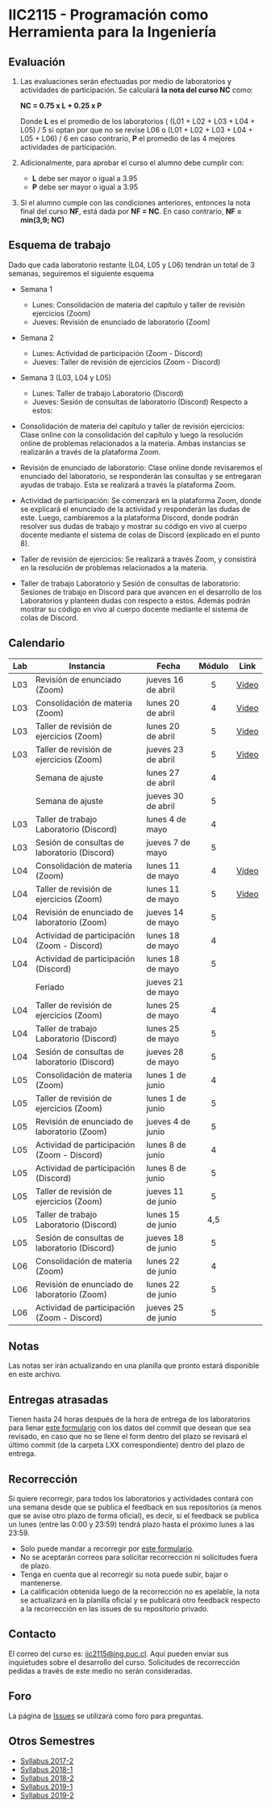
# IIC2115 - Programación como Herramienta para la Ingeniería


## Evaluación

1. Las evaluaciones serán efectuadas por medio de laboratorios y actividades de participación. Se calculará **la nota del curso NC** como:

    **NC = 0.75 x L + 0.25 x P**

    Donde **L** es el promedio de los laboratorios ( (L01 + L02 + L03 + L04 + L05) / 5 si optan por que no se revise L06 o (L01 + L02 + L03 + L04 + L05 + L06) / 6 en caso contrario, **P** el promedio de las 4 mejores actividades de participación.

1.  Adicionalmente, para aprobar el curso el alumno debe cumplir con:
    - **L** debe ser mayor o igual a 3.95
    - **P** debe ser mayor o igual a 3.95
1. Si el alumno cumple con las condiciones anteriores, entonces la nota final del curso **NF**, está dada por **NF = NC**. En caso contrario, **NF = min(3,9; NC)**

## Esquema de trabajo
Dado que cada laboratorio restante (L04, L05 y L06) tendrán un total de 3 semanas, seguiremos el siguiente esquema

* Semana 1
  - Lunes: Consolidación de materia del capítulo y taller de revisión ejercicios (Zoom)
  - Jueves: Revisión de enunciado de laboratorio (Zoom)
* Semana 2
  - Lunes: Actividad de participación (Zoom - Discord)
  - Jueves: Taller de revisión de ejercicios (Zoom - Discord)
* Semana 3 (L03, L04 y L05)
  - Lunes: Taller de trabajo Laboratorio (Discord)
  - Jueves: Sesión de consultas de laboratorio (Discord)
Respecto a estos:

* Consolidación de materia del capítulo y taller de revisión ejercicios: 
Clase online con la consolidación del capítulo y luego la resolución online de problemas relacionados a la materia. Ambas instancias se realizarán a través de la plataforma Zoom.

* Revisión de enunciado de laboratorio: 
Clase online donde revisaremos el enunciado del laboratorio, se responderán las consultas y se entregaran ayudas de trabajo. Esta se realizará a través la plataforma Zoom.

* Actividad de participación: 
Se comenzará en la plataforma Zoom, donde se explicará el enunciado de la actividad y responderán las dudas de este. Luego, cambiaremos a la plataforma Discord, donde podrán resolver sus dudas de trabajo y mostrar su código en vivo al cuerpo docente mediante el sistema de colas de Discord (explicado en el punto 8).

* Taller de revisión de ejercicios: 
Se realizará a través Zoom, y consistirá en la resolución de problemas relacionados a la materia.

* Taller de trabajo Laboratorio y Sesión de consultas de laboratorio: 
Sesiones de trabajo en Discord para que avancen en el desarrollo de los Laboratorios y planteen dudas con respecto a estos. Además podrán mostrar su código en vivo al cuerpo docente mediante el sistema de colas de Discord.

## Calendario 
| Lab |	Instancia                                    | Fecha              |	Módulo | Link  |
| --- | -------------------------------------------- | ------------------ | :----: | :---: |
| L03	| Revisión de enunciado (Zoom)	               | jueves 16 de abril |	  5    | [Video](https://youtu.be/IeTMfeWyMeM) |
| L03	| Consolidación de materia (Zoom)	             | lunes 20 de abril  |	  4    | [Video](https://youtu.be/QMKm7rjYbGE) |
| L03	| Taller de revisión de ejercicios (Zoom)	     | lunes 20 de abril  |	  5    | [Video](https://youtu.be/QMKm7rjYbGE?t=5727) |
| L03	| Taller de revisión de ejercicios (Zoom)	     | jueves 23 de abril |	  5    | [Video](https://youtu.be/u4kHKk9ho5s) |
|     | Semana de ajuste                             | lunes 27 de abril  |	  4    | |
|     | Semana de ajuste                             | jueves 30 de abril |	  5    | |
| L03	| Taller de trabajo Laboratorio (Discord)      | lunes 4 de mayo    |	  4    | |
| L03 |	Sesión de consultas de laboratorio (Discord) | jueves 7 de mayo   |	  5    | |
| L04	| Consolidación de materia (Zoom)              | lunes 11 de mayo   |	  4    | [Video](https://youtu.be/qo4dz89hMzA) |
| L04	|	Taller de revisión de ejercicios (Zoom)      | lunes 11 de mayo   |	  5    | [Video](https://youtu.be/qo4dz89hMzA?t=7120)
| L04	|	Revisión de enunciado de laboratorio (Zoom)  | jueves 14 de mayo  |	  5    |
| L04	|	Actividad de participación (Zoom - Discord)  | lunes 18 de mayo   | 	4    |
| L04	|	Actividad de participación (Discord)         | lunes 18 de mayo   |	  5    |
|   	|	Feriado                                      | jueves 21 de mayo  |	       |
| L04	|	Taller de revisión de ejercicios (Zoom)	     | lunes 25 de mayo   |	  4    |
| L04	|	Taller de trabajo Laboratorio (Discord)	     | lunes 25 de mayo   |	  5    |
| L04	|	Sesión de consultas de laboratorio (Discord) | jueves 28 de mayo  |	  5    |
| L05 |	Consolidación de materia (Zoom)              | lunes 1 de junio   |	  4    |
| L05 |	Taller de revisión de ejercicios (Zoom)      | lunes 1 de junio   |	  5    |
| L05 |	Revisión de enunciado de laboratorio (Zoom)  | jueves 4 de junio  |	  5    |
| L05 |	Actividad de participación (Zoom - Discord)  | lunes 8 de junio   |	  4    |
| L05 |	Actividad de participación (Discord)         | lunes 8 de junio   |	  5    |
| L05 |	Taller de revisión de ejercicios (Zoom)      | jueves 11 de junio |	  5    |
| L05 |	Taller de trabajo Laboratorio (Discord)	     | lunes 15 de junio  | 	4,5  |
| L05 |	Sesión de consultas de laboratorio (Discord) | jueves 18 de junio |	  5    |
| L06	| Consolidación de materia (Zoom)              | lunes 22 de junio  |	  4    |
| L06	|	Revisión de enunciado de laboratorio (Zoom)  | lunes 22 de junio	|   5    |
| L06	|	Actividad de participación (Zoom - Discord)  | jueves 25 de junio |	  5    |

## Notas
Las notas ser irán actualizando en una planilla que pronto estará disponible en este archivo.

## Entregas atrasadas
Tienen hasta 24 horas después de la hora de entrega de los laboratorios para llenar [este formulario](https://docs.google.com/forms/d/1no0BQIlv5ET1iAvhJAw8lqec1CX-VE6IQz71t4CQyr0/edit) con los datos del commit que desean que sea revisado, en caso que no se llene el form dentro del plazo se revisará el último commit (de la carpeta LXX correspondiente) dentro del plazo de entrega.

## Recorrección

Si quiere recorregir, para todos los laboratorios y actividades contará con una semana desde que se publica el feedback en sus repositorios (a menos que se avise otro plazo de forma oficial), es decir, si el feedback se publica un lunes (entre las 0:00 y 23:59) tendrá plazo hasta el próximo lunes a las 23:59.
* Solo puede mandar a recorregir por [este formulario](https://docs.google.com/forms/d/1i1peDx2b5F5CyQd5SGgA2eaBBxkE0_3KXkbeJtPdbJg).
* No se aceptarán correos para solicitar recorrección ni solicitudes fuera de plazo.
* Tenga en cuenta que al recorregir su nota puede subir, bajar o mantenerse.
* La calificación obtenida luego de la recorrección no es apelable, la nota se actualizará en la planilla oficial y se publicará otro feedback respecto a la recorrección en las issues de su repositorio privado.

## Contacto

El correo del curso es: iic2115@ing.puc.cl. Aquí pueden enviar sus inquietudes sobre el desarrollo del curso. Solicitudes de recorrección pedidas a través de este medio no serán consideradas.

## Foro

La página de [Issues](../../issues) se utilizará como foro para preguntas.

## Otros Semestres

* [Syllabus 2017-2](https://github.com/IIC2115/Syllabus-2017-2)
* [Syllabus 2018-1](https://github.com/IIC2115/Syllabus-2018-1)
* [Syllabus 2018-2](https://github.com/IIC2115/Syllabus-2018-2)
* [Syllabus 2019-1](https://github.com/IIC2115/Syllabus-2019-1)
* [Syllabus 2019-2](https://github.com/IIC2115/Syllabus-2019-2)
